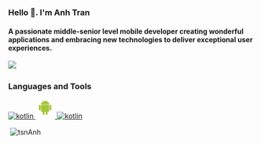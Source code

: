 ### Hello 👋. I'm Anh Tran
#### A passionate middle-senior level mobile developer creating wonderful applications and embracing new technologies to deliver exceptional user experiences.
![](https://github-profile-trophy.vercel.app/?username=tsnAnh)

### Languages and Tools
<p align="left"> <a href="https://flutter.dev" target="_blank"> <img src="https://user-images.githubusercontent.com/45780510/202215256-a4c71222-270e-489a-bee5-f4bf8b783155.png" alt="kotlin" width="auto" height="40"/> </a> <a href="https://developer.android.com" target="_blank"> 
<img src="https://raw.githubusercontent.com/devicons/devicon/master/icons/android/android-original-wordmark.svg" alt="android" width="40" height="40"/> </a> <a href="https://kotlinlang.org" target="_blank"> <img src="https://www.vectorlogo.zone/logos/kotlinlang/kotlinlang-icon.svg" alt="kotlin" width="40" height="40"/> </a> </p>

<p>&nbsp;<img align="center" src="https://github-readme-stats.vercel.app/api?username=tsnAnh&show_icons=true&locale=en" alt="tsnAnh" /></p>
